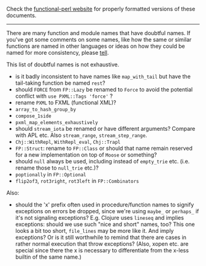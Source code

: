 Check the [functional-perl website](http://functional-perl.org/) for
properly formatted versions of these documents.

---

There are many function and module names that have doubtful names. If
you've got some comments on some names, like how the same or similar
functions are named in other languages or ideas on how they could be
named for more consistency, please [tell](//mailing_list.md).

This list of doubtful names is not exhaustive.

- is it badly inconsistent to have names like `map_with_tail` but have
  the tail-taking function be named `rest`?
- should `FORCE` from `FP::Lazy` be renamed to `Force` to avoid the
  potential conflict with `use PXML::Tags 'force'` ?
- rename `PXML` to FXML (functional XML)?
- `array_to_hash_group_by`
- `compose_1side`
- `pxml_map_elements_exhaustively`
- should `stream_iota` be renamed or have different arguments? Compare
  with APL etc. Also `stream_range`, `stream_step_range`.
- `Chj::WithRepl`, `WithRepl_eval`, `Chj::Trapl`
- `FP::Struct`: rename to `FP::Class` or should that name remain
  reserved for a new implementation on top of `Moose` or something?
- should `null` always be used, including instead of `empty_trie`
  etc. (i.e. rename those to `null_trie` etc.)?
- `poptionally` in `FP::Optional`
- `flip2of3`, `rot3right`, `rot3left` in `FP::Combinators`

Also:

- should the 'x' prefix often used in procedure/function names to
  signify exceptions on errors be dropped, since we're using `maybe_`
  or `perhaps_` if it's not signaling exceptions? E.g. Clojure uses
  `lineseq` and implies exceptions: should we use such "nice and
  short" names, too? This one looks a bit too short, `file_lines` may
  be more like it. And imply exceptions? Or is it still worthwhile to
  remind that there are cases in rather normal execution that throw
  exceptions? (Also, xopen etc. are special since there the x is
  necessary to differentiate from the x-less builtin of the same
  name.)

